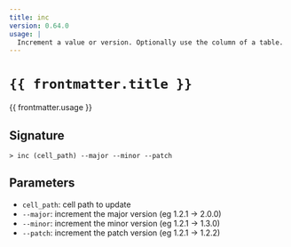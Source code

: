 ```yaml
---
title: inc
version: 0.64.0
usage: |
  Increment a value or version. Optionally use the column of a table.
---
```


<script>
  import { usePageFrontmatter } from '@vuepress/client';
  export default { computed: { frontmatter() { return usePageFrontmatter().value; } } }
</script>

# <code>{{ frontmatter.title }}</code>

<div style='white-space: pre-wrap;'>{{ frontmatter.usage }}</div>

## Signature

```> inc (cell_path) --major --minor --patch```

## Parameters

 -  `cell_path`: cell path to update
 -  `--major`: increment the major version (eg 1.2.1 -> 2.0.0)
 -  `--minor`: increment the minor version (eg 1.2.1 -> 1.3.0)
 -  `--patch`: increment the patch version (eg 1.2.1 -> 1.2.2)

